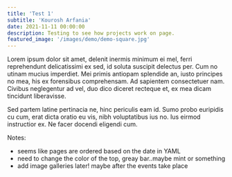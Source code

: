 ```yaml
---
title: 'Test 1'
subtitle: 'Kourosh Arfania'
date: 2021-11-11 00:00:00
description: Testing to see how projects work on page.
featured_image: '/images/demo/demo-square.jpg'
---
```


Lorem ipsum dolor sit amet, delenit inermis minimum ei mel, ferri reprehendunt delicatissimi ex sed, id soluta suscipit delectus per. Cum no utinam mucius imperdiet. Mei primis antiopam splendide an, iusto principes no mea, his ex forensibus comprehensam. Ad sapientem consectetuer nam. Civibus neglegentur ad vel, duo dico diceret recteque et, ex mea dicam tincidunt liberavisse.

Sed partem latine pertinacia ne, hinc periculis eam id. Sumo probo euripidis cu cum, erat dicta oratio eu vis, nibh voluptatibus ius no. Ius eirmod instructior ex. Ne facer docendi eligendi cum.

Notes:
* seems like pages are ordered based on the date in YAML
* need to change the color of the top, greay bar..maybe mint or something
* add image galleries later! maybe after the events take place